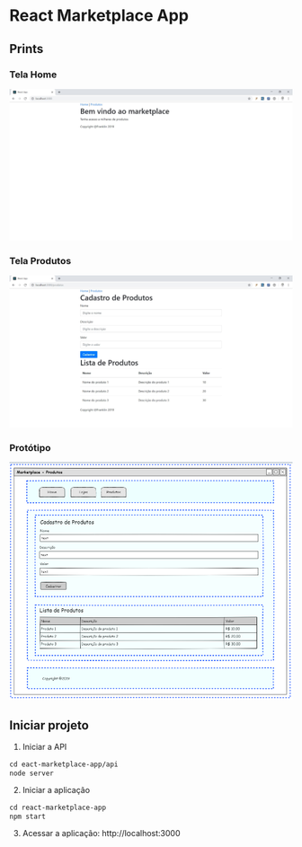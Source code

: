 # React Marketplace App

## Prints

### Tela Home
![](https://github.com/franklindeoliveira/react-marketplace-app/blob/master/home.jpg)

### Tela Produtos
![](https://github.com/franklindeoliveira/react-marketplace-app/blob/master/produtos.jpg)

### Protótipo
![](https://github.com/franklindeoliveira/react-marketplace-app/blob/master/prototipo.png)

## Iniciar projeto

1. Iniciar a API
```
cd eact-marketplace-app/api
node server
```

2. Iniciar a aplicação
```
cd react-marketplace-app
npm start
```

3. Acessar a aplicação: http://localhost:3000
